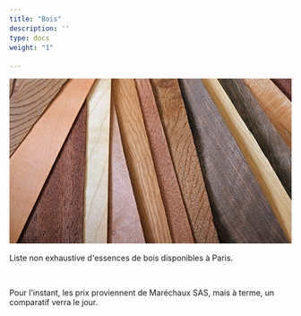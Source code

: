 ```yaml
---
title: "Bois"
description: ''
type: docs
weight: "1"

---
```

![image](essences-bois.jpg?width=500px)

Liste non exhaustive d'essences de bois disponibles à Paris.

<br>

Pour l'instant, les prix proviennent de Maréchaux SAS, mais à terme, un comparatif verra le jour.